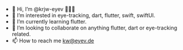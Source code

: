 - 👋 Hi, I’m @krjw-eyev 👨🏻‍💻
- 👀 I’m interested in eye-tracking, dart, flutter, swift, swiftUI.
- 🌱 I’m currently learning flutter.
- 💞️ I’m looking to collaborate on anything flutter, dart or eye-tracking related.
- 📫 How to reach me kw@eyev.de

<!---
krjw-eyev/krjw-eyev is a ✨ special ✨ repository because its `README.md` (this file) appears on your GitHub profile.
You can click the Preview link to take a look at your changes.
--->
